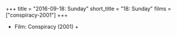 +++
title = "2016-09-18: Sunday"
short_title = "18: Sunday"
films = ["conspiracy-2001"]
+++


* Film: Conspiracy (2001) +
